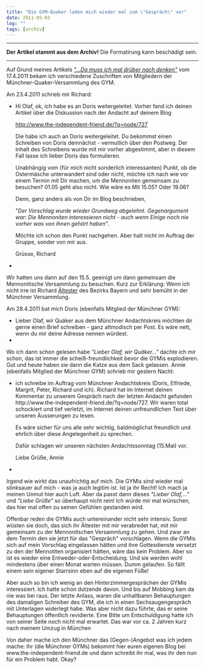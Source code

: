 ```yaml
---
title: "Die GYM-Quaker laden mich wieder mal zum \"Gespräch\" vor"
date: 2011-05-03
log: ""
tags: [archiv]
---
```

<hr><b>Der Artikel stammt aus dem Archiv!</b> Die Formatirung kann beschädigt sein.<hr>

Auf Grund meines Artikels <a href="http://www.the-independent-friend.de/?q=node/727"><i>"...Da muss ich mal drüber nach denken"</i></a> vom 17.4.2011 bekam ich verschiedene Zuschriften von Mitgliedern der Münchner-Quaker-Versammlung des GYM.

Am 23.4.2011 schrieb mir Richard:

<ul><li>Hi Olaf,
ok, ich habe es an Doris weitergeleitet. Vorher fand ich deinen Artikel über
die Diskussion nach der Andacht auf deinem Blog

http://www.the-independent-friend.de/?q=node/727

Die habe ich auch an Doris weitergeleitet. Du bekommst einen Schreiben von
Doris demnächst - vermutlich über den Postweg. Der Inhalt des Schreibens
wurde mit mir vorher abgestimmt, aber in diesem Fall lasse ich lieber Doris
das formulieren.

Unabhängig vom (für mich nicht sonderlich interessanten) Punkt, ob die
Ostermäsche unterwandert sind oder nicht, möchte ich nach wie vor einem
Termin mit Dir machen, um die Mennoniten gemeinsam zu besuchen? 01.05 geht
also nicht. Wie wäre es Mit 15.05? Oder 19.06?

Denn, ganz anders als von Dir im Blog beschrieben,

"*Der Vorschlag wurde wieder Grundweg abgelehnt. Gegenargument war: Die
Mennoniten interessieren nicht - auch wenn Einige noch nie vorher was von
ihnen gehört haben"*.

Möchte ich schon den Punkt nachgehen. Aber halt nicht im Auftrag der Gruppe,
sonder von mir aus.

Grüsse,
Richard<li></ul>

Wir hatten uns dann auf den 15.5. geeinigt um dann gemeinsam die Mennonitische Versammlung zu besuchen. Kurz zur Erklärung: Wenn ich nicht irre ist Richard <a href="http://de.wikipedia.org/wiki/Glossar_Quäkertum#Ältester">Ältester</a> des Bezirks Bayern und sehr bemüht in der Münchner Versammlung.

Am 28.4.2011 bat mich Doris (ebenfalls Mitglied der Münchner GYM):

<ul><li>Lieber Olaf, wir Quäker aus dem Münchner Andachtskreis möchten dir gerne 
einen Brief schreiben - ganz altmodisch per Post. Es wäre nett, wenn du 
mir deine Adresse nennen würdest.<li></ul>

Wo ich dann schon gelesen habe <i>"Lieber Olaf, wir Quäker..."</i> dachte ich mir schon, das ist immer die scheiß-freundlichkeit bevor die GYMis explodieren. Gut und heute haben sie dann die Katze aus dem Sack gelassen. Annie (ebenfalls Mitglied der Münchner GYM) schrieb mir gestern Nacht:

<ul><li>ich schreibe im Auftrag vom Münchner Andachtskreis (Doris, Elfriede, Margrit, Peter, Richard und ich). Richard hat im Internet deinen Kommentar zu unserem Gespräch nach der letzten Andacht gefunden http://www.the-independent-friend.de/?q=node/727. Wir waren total schockiert und tief verletzt, im Internet deinen unfreundlichen Text über unseren Äusserungen zu lesen.

Es wäre sicher für uns alle sehr wichtig, baldmöglichst freundlich und ehrlich über diese Angelegenheit zu sprechen.

Dafür schlagen wir unseren nächsten Andachtssonntag (15.Mai) vor.

Liebe Grüße,
Annie<li></ul>

<p>Irgend wie wirkt das unaufrichtig auf mich. Die GYMis sind wieder mal stinksauer auf mich - was ja auch legitim ist. Ist ja ihr Recht! Ich mach ja meinen Unmut hier auch Luft. Aber da passt dann dieses  <i>"Lieber Olaf,..."</i> und  <i>"Liebe Grüße"</i> so überhaupt nicht rein! Ich würde mir mal wünschen, das hier mal offen zu seinen Gefühlen gestanden wird.</p>

<p>Offenbar reden die GYMis auch untereinander nicht sehr intensiv. Sonst wüsten sie doch, das sich ihr Ältester mit mir verabredet hat, mit mir gemeinsam zu der Mennonitschen Versammlung zu gehen. Und zwar an dem Termin den sie jetzt für das "Gespräch" vorschlagen. Wenn die GYMis sich auf mein Vorschlag eingelassen hätten und ihre Gottesdienste versetzt zu den der Mennotiten organisiert hätten, wäre das kein Problem. Aber so ist es wieder eine Entweder-oder-Entscheidung. Und sie werden wohl mindestens über einen Monat warten müssen. Dumm gelaufen. So fällt einem sein eigener Starrsinn eben auf die eigenen Füße!</p>

<p>Aber auch so bin ich wenig an den Hinterzimmergesprächen der GYMis interessiert. Ich hatte schon dutzende davon. Und bis auf Mobbing kam da nie was bei raus. Der letzte Anlass, waren die unhaltbaren Behauptungen des damaligen Schreiber des GYM, die ich in einen Sechsaugengespräch mit Unterlagen widerlegt habe. Was aber nicht dazu führte, das er seine Behauptungen öffentlich revidierte. Eine Bitte um Entschuldigung hatte ich von seiner Seite noch nicht mal erwartet. Das war vor ca. 2 Jahren kurz nach meinem Umzug in München</p>

<p>Von daher mache ich den Münchner das (Gegen-)Angebot was ich jedem mache: Ihr (die Münchner GYMs) bekommt hier euren eigenen Blog bei www.the-independent-friend.de und dann schreibt ihr mal, was ihr den nun für ein Problem habt. Okay?</p>
